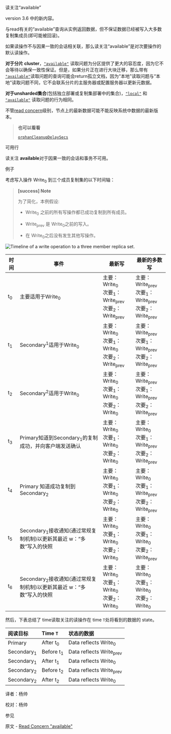  读关注“available”

version 3.6 中的新内容。

与read有关的“available”查询从实例返回数据，但不保证数据已经被写入大多数复制集成员(即可能被回滚)。

如果读操作不与因果一致的会话相关联，那么读关注“available”是对次要操作的默认读操作。

**对于分片 cluster**，[`"available"`](https://docs.mongodb.com/master/reference/read-concern-available/readconcern."available") 读取问题为分区提供了更大的容忍度，因为它不会等待以确保一致性保证。但是，如果分片正在进行大块迁移，那么带有 [`"available"`](https://docs.mongodb.com/master/reference/read-concern-available/readconcern."available")读取问题的查询可能会return孤立文档，因为“本地”读取问题与“本地”读取问题不同，它不会联系分片的主服务器或配置服务器以更新元数据。

**对于unsharded集合**(包括独立部署或复制集部署中的集合)，[`"local"`](https://docs.mongodb.com/master/reference/read-concern-local/readconcern."local") 和 [`"available"`](https://docs.mongodb.com/master/reference/read-concern-available/readconcern."available") 读取问题的行为相同。

不管[read concern](https://docs.mongodb.com/master/reference/glossary/term-read-concern)级别，节点上的最新数据可能不能反映系统中数据的最新版本。

> **也可以看看**
>
> [`orphanCleanupDelaySecs`](https://docs.mongodb.com/master/reference/parameters/param.orphanCleanupDelaySecs)

 可用行

读关注 **available**对于因果一致的会话和事务不可用。

 例子

考虑写入操作 Write<sub>0</sub> 到三个成员复制集的以下时间轴：

> **[success] Note**
>
> 为了简化，本例假设:
>
> * Write<sub>0</sub> 之前的所有写操作都已成功复制到所有成员。
>
> * Write<sub>prev</sub> 是 Write<sub>0</sub>之前的写入。
>
> * 在 Write<sub>0</sub>之后没有发生其他写操作。

![Timeline of a write operation to a three member replica set.](https://docs.mongodb.com/manual/_images/read-concern-write-timeline.svg)

| 时间          | 事件                                                         | 最新写                                                       | 最新的多数写                                                 |
| ------------- | ------------------------------------------------------------ | ------------------------------------------------------------ | ------------------------------------------------------------ |
| t<sub>0</sub> | 主要适用于Write<sub>0</sub>                                  | 主要：Write<sub>0</sub><br/>次要<sub>1</sub>：Write<sub>prev</sub><br />次要<sub>2</sub>：Write<sub>prev</sub> | 主要：Write<sub>prev</sub><br/>次要<sub>1</sub>：Write<sub>prev</sub><br />次要<sub>2</sub>：Write<sub>prev</sub> |
| t<sub>1</sub> | Secondary<sup>1</sup>适用于Write<sub>0</sub>                 | 主要：Write<sub>0</sub><br/>次要<sub>1</sub>：Write<sub>0</sub><br />次要<sub>2</sub>：Write<sub>prev</sub> | 主要：Write<sub>prev</sub><br/>次要<sub>1</sub>：Write<sub>prev</sub><br />次要<sub>2</sub>：Write<sub>prev</sub> |
| t<sub>2</sub> | Secondary<sup>2</sup>适用于Write<sub>0</sub>                 | 主要：Write<sub>0</sub><br/>次要<sub>1</sub>：Write<sub>0</sub><br />次要<sub>2</sub>：Write<sub>0</sub> | 主要：Write<sub>prev</sub><br/>次要<sub>1</sub>：Write<sub>prev</sub><br />次要<sub>2</sub>：Write<sub>prev</sub> |
| t<sub>3</sub> | Primary知道到Secondary<sub>1</sub>的复制成功，并向客户端发送确认 | 主要：Write<sub>0</sub><br/>次要<sub>1</sub>：Write<sub>0</sub><br />次要<sub>2</sub>：Write<sub>0</sub> | 主要：Write<sub>0</sub><br/>次要<sub>1</sub>：Write<sub>prev</sub><br />次要<sub>2</sub>：Write<sub>prev</sub> |
| t<sub>4</sub> | Primary 知道成功复制到 Secondary<sub>2</sub>                 | 主要：Write<sub>0</sub><br/>次要<sub>1</sub>：Write<sub>0</sub><br />次要<sub>2</sub>：Write<sub>0</sub> | 主要：Write<sub>0</sub><br/>次要<sub>1</sub>：Write<sub>prev</sub><br />次要<sub>2</sub>：Write<sub>prev</sub> |
| t<sub>5</sub> | Secondary<sub>1</sub>接收通知(通过常规复制机制)以更新其最近 w：“多数”写入的快照 | 主要：Write<sub>0</sub><br/>次要<sub>1</sub>：Write<sub>0</sub><br />次要<sub>2</sub>：Write<sub>0</sub> | 主要：Write<sub>0</sub><br/>次要<sub>1</sub>：Write<sub>0</sub><br />次要<sub>2</sub>：Write<sub>prev</sub> |
| t<sub>6</sub> | Secondary<sub>2</sub>接收通知(通过常规复制机制)以更新其最近 w：“多数”写入的快照 | 主要：Write<sub>0</sub><br/>次要<sub>1</sub>：Write<sub>0</sub><br />次要<sub>2</sub>：Write<sub>0</sub> | 主要：Write<sub>0</sub><br/>次要<sub>1</sub>：Write<sub>0</sub><br />次要<sub>2</sub>：Write<sub>0</sub> |


然后，下表总结了 time读取关注的读操作在 time `T`处将看到的数据的 state。

| 阅读目标              | Time `T`             | 状态的数据                         |
| :-------------------- | :------------------- | :--------------------------------- |
| Primary               | After t<sub>0</sub>  | Data reflects Write<sub>0</sub>    |
| Secondary<sub>1</sub> | Before t<sub>1</sub> | Data reflects Write<sub>prev</sub> |
| Secondary<sub>1</sub> | After t<sub>1</sub>  | Data reflects Write<sub>0</sub>    |
| Secondary<sub>2</sub> | Before t<sub>2</sub> | Data reflects Write<sub>prev</sub> |
| Secondary<sub>2</sub> | After t<sub>2</sub>  | Data reflects Write<sub>0</sub>    |



译者：杨帅

校对：杨帅


 参见

原文 - [Read Concern "available"]( https://docs.mongodb.com/manual/reference/read-concern-available/ )

